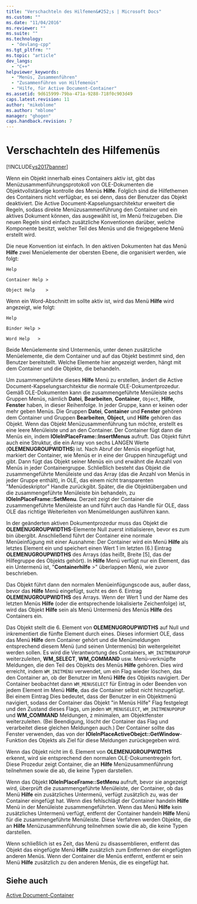 ```yaml
---
title: "Verschachteln des Hilfemen&#252;s | Microsoft Docs"
ms.custom: ""
ms.date: "11/04/2016"
ms.reviewer: ""
ms.suite: ""
ms.technology: 
  - "devlang-cpp"
ms.tgt_pltfrm: ""
ms.topic: "article"
dev_langs: 
  - "C++"
helpviewer_keywords: 
  - "Menüs, Zusammenführen"
  - "Zusammenführen von Hilfemenüs"
  - "Hilfe, für Active Document-Container"
ms.assetid: 9d615999-79ba-471a-9288-718f0c903d49
caps.latest.revision: 11
author: "mikeblome"
ms.author: "mblome"
manager: "ghogen"
caps.handback.revision: 7
---
```

# Verschachteln des Hilfemen&#252;s
[!INCLUDE[vs2017banner](../assembler/inline/includes/vs2017banner.md)]

Wenn ein Objekt innerhalb eines Containers aktiv ist, gibt das Menüzusammenführungsprotokoll von OLE\-Dokumenten die Objektvollständige kontrolle des Menüs **Hilfe**.  Folglich sind die Hilfethemen des Containers nicht verfügbar, es sei denn, dass der Benutzer das Objekt deaktiviert.  Die Active Document\-Kapselungsarchitektur erweitert die Regeln, sodass direkte Menüzusammenführung den Container und ein aktives Dokument können, das ausgewählt ist, im Menü freizugeben.  Die neuen Regeln sind einfach zusätzliche Konventionen darüber, welche Komponente besitzt, welcher Teil des Menüs und die freigegebene Menü erstellt wird.  
  
 Die neue Konvention ist einfach.  In den aktiven Dokumenten hat das Menü **Hilfe** zwei Menüelemente der obersten Ebene, die organisiert werden, wie folgt:  
  
 `Help`  
  
 `Container Help >`  
  
 `Object Help    >`  
  
 Wenn ein Word\-Abschnitt im sollte aktiv ist, wird das Menü **Hilfe** wird angezeigt, wie folgt:  
  
 `Help`  
  
 `Binder Help >`  
  
 `Word Help   >`  
  
 Beide Menüelemente sind Untermenüs, unter denen zusätzliche Menüelemente, die dem Container und auf das Objekt bestimmt sind, den Benutzer bereitstellt.  Welche Elemente hier angezeigt werden, hängt mit dem Container und die Objekte, die behandeln.  
  
 Um zusammengeführte dieses **Hilfe** Menü zu erstellen, ändert die Active Document\-Kapselungsarchitektur die normale OLE\-Dokumentprozedur.  Gemäß OLE\-Dokumenten kann die zusammengeführte Menüleiste sechs Gruppen Menüs, nämlich **Datei**, **Bearbeiten**, **Container**, `Object`, **Hilfe**, **Fenster** haben, in dieser Reihenfolge.  In jeder Gruppe, kann er keinen oder mehr geben Menüs.  Die Gruppen **Datei**, **Container** und **Fenster** gehören dem Container und Gruppen **Bearbeiten**, **Object,** und **Hilfe** gehören das Objekt.  Wenn das Objekt Menüzusammenführung tun möchte, erstellt es eine leere Menüleiste und an den Container.  Der Container fügt dann die Menüs ein, indem **IOleInPlaceFrame::InsertMenus** aufruft.  Das Objekt führt auch eine Struktur, die ein Array von sechs LANGEN Werte \(**OLEMENUGROUPWIDTHS**\) ist.  Nach Abruf der Menüs eingefügt hat, markiert der Container, wie Menüs er in eine der Gruppen hinzugefügt und gibt.  Dann fügt das Objekt seiner Menüs ein und erwähnt die Anzahl von Menüs in jeder Containergruppe.  Schließlich besteht das Objekt die zusammengeführte Menüleiste und das Array \(das die Anzahl von Menüs in jeder Gruppe enthält\), in OLE, das einem nicht transparenten "Menüdeskriptor" Handle zurückgibt.  Später, die die Objektübergaben und die zusammengeführte Menüleiste bin behandeln, zu **IOleInPlaceFrame::SetMenu**.  Derzeit zeigt der Container die zusammengeführte Menüleiste an und führt auch das Handle für OLE, dass OLE das richtige Weiterleiten von Menümeldungen ausführen kann.  
  
 In der geänderten aktiven Dokumentprozedur muss das Objekt die **OLEMENUGROUPWIDTHS**\-Elemente Null zuerst initialisieren, bevor es zum bin übergibt.  Anschließend führt der Container eine normale Menüeinfügung mit einer Ausnahme: Der Container wird ein Menü **Hilfe** als letztes Element ein und speichert einen Wert 1 im letzten \(6.\) Eintrag **OLEMENUGROUPWIDTHS** des Arrays \(das heißt, Breite \[5\], das der Hilfegruppe des Objekts gehört\).  In **Hilfe** Menü verfügt nur ein Element, das ein Untermenü ist, "**Containerhilfe** \>" überlappen Menü, wie zuvor beschrieben.  
  
 Das Objekt führt dann den normalen Menüeinfügungscode aus, außer dass, bevor das **Hilfe** Menü eingefügt, sucht es den 6. Eintrag **OLEMENUGROUPWIDTHS** des Arrays.  Wenn der Wert 1 und der Name des letzten Menüs **Hilfe** \(oder die entsprechende lokalisierte Zeichenfolge\) ist, wird das Objekt **Hilfe** sein als Menü Untermenü des Menüs **Hilfe** des Containers ein.  
  
 Das Objekt stellt die 6. Element von **OLEMENUGROUPWIDTHS** auf Null und inkrementiert die fünfte Element durch eines.  Dieses informiert OLE, dass das Menü **Hilfe** dem Container gehört und die Menümeldungen entsprechend diesem Menü \(und seinen Untermenüs\) bin weitergeleitet werden sollen.  Es wird die Verantwortung des Containers, `WM_INITMENUPOPUP` weiterzuleiten, **WM\_SELECT**, **WM\_COMMAND** usw. Menü\-verknüpfte Meldungen, die den Teil des Objekts des Menüs **Hilfe** gehören.  Dies wird erreicht, indem `WM_INITMENU` verwendet, um ein Flag wieder löschen, das den Container an, ob der Benutzer im Menü **Hilfe** des Objekts navigiert.  Der Container beobachtet dann `WM_MENUSELECT` für Eintrag in oder Beenden von jedem Element im Menü **Hilfe**, das die Container selbst nicht hinzugefügt.  Bei einem Eintrag Dies bedeutet, dass der Benutzer in ein Objektmenü navigiert, sodass der Container das Objekt "in Menüs Hilfe" Flag festgelegt und den Zustand dieses Flags, um jeden `WM_MENUSELECT`, `WM_INITMENUPOPUP` und **WM\_COMMAND** Meldungen, z minimalen, am Objektfenster weiterzuleiten. \(Bei Beendigung, löscht der Container das Flag und verarbeitet diese gleichen Meldungen auch.\) Der Container sollte das Fenster verwenden, das von der **IOleInPlaceActiveObejct::GetWindow**\-Funktion des Objekts als Ziel für diese Meldungen zurückgegeben wird.  
  
 Wenn das Objekt nicht im 6. Element von **OLEMENUGROUPWIDTHS** erkennt, wird sie entsprechend den normalen OLE\-Dokumentregeln fort.  Diese Prozedur zeigt Container, die an **Hilfe** Menüzusammenführung teilnehmen sowie die ab, die keine Typen darstellen.  
  
 Wenn das Objekt **IOleInPlaceFrame::SetMenu** aufruft, bevor sie angezeigt wird, überprüft die zusammengeführte Menüleiste, der Container, ob das Menü **Hilfe** ein zusätzliches Untermenü, verfügt zusätzlich zu, was der Container eingefügt hat.  Wenn dies fehlschlägt der Container handeln **Hilfe** Menü in der Menüleiste zusammengeführten.  Wenn das Menü **Hilfe** kein zusätzliches Untermenü verfügt, entfernt der Container handeln **Hilfe** Menü für die zusammengeführte Menüleiste.  Diese Verfahren werden Objekte, die an **Hilfe** Menüzusammenführung teilnehmen sowie die ab, die keine Typen darstellen.  
  
 Wenn schließlich ist es Zeit, das Menü zu disassemblieren, entfernt das Objekt das eingefügte Menü **Hilfe** zusätzlich zum Entfernen der eingefügten anderen Menüs.  Wenn der Container die Menüs entfernt, entfernt er sein Menü **Hilfe** zusätzlich zu den anderen Menüs, die es eingefügt hat.  
  
## Siehe auch  
 [Active Document\-Container](../mfc/active-document-containers.md)